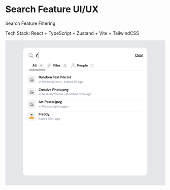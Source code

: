 # Search Feature UI/UX

Search Feature Filtering

Tech Stack: React + TypeScript + Zustand + Vite + TailwindCSS

![alt text](https://github.com/kodevx/search-vite/blob/main/public/screenshots/search_ui.png?raw=true)
